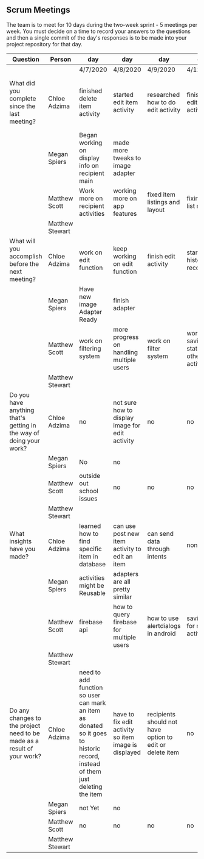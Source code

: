 ## Scrum Meetings
The team is to meet for 10 days during the two-week sprint - 5 meetings per week. You must decide on a time to record your answers to the questions and then a single commit of the day's responses is to be made into your project repository for that day.

Question    |          Person                                             | day | day | day | day | day | day | day |day | day | day |
------------|---------------------------------------------------------------------|-----|-----|-----|-----|-----|-----|-----|----|-----|-----| 
| | | 4/7/2020 | 4/8/2020 | 4/9/2020 | 4/11/2020 | 4/12/2020
| What did you complete since the last meeting? | Chloe Adzima | finished delete item activity | started edit item activity | researched how to do edit activity | finished edit activity | made new activity so users can click on item to see all item details
|            | Megan Spiers | Began working on display info on recipient main | made more tweaks to image adapter
|            | Matthew Scott |   Work more on recipient activities | working more on app features | fixed item listings and layout | fixing item list refresh | working on refreshing item listing with filters
|            | Matthew Stewart |
| What will you accomplish before the next meeting? | Chloe Adzima | work on edit function | keep working on edit function | finish edit activity | start donor historic record | make option for adding item to historic record
|            | Megan Spiers | Have new image Adapter Ready | finish adapter
|            | Matthew Scott |   work on filtering system | more progress on handling multiple users | work on filter system | working on saving states for other activities | adding intents for the other features
|            | Matthew Stewart |
| Do you have anything that's getting in the way of doing your work? | Chloe Adzima | no | not sure how to display image for edit activity | no | no | no
|            | Megan Spiers | No | no
|            | Matthew Scott |   outside out school issues | no | no | no | no
|            | Matthew Stewart |
| What insights have you made? |Chloe Adzima | learned how to find specific item in database | can use post new item activity to edit an item | can send data through intents | none | can change methods when reusing activities
|            | Megan Spiers | activities might be Reusable | adapters are all pretty similar 
|            | Matthew Scott |   firebase api | how to query firebase for multiple users | how to use alertdialogs in android | saving info for new activities | how to use adapters
|            | Matthew Stewart |
| Do any changes to the project need to be made as a result of your work? | Chloe Adzima | need to add function so user can mark an item as donated so it goes to historic record, instead of them just deleting the item | have to fix edit activity so item image is displayed | recipients should not have option to edit or delete item | no | donors and recipients should have different options when interacting with items
|            | Megan Spiers | not Yet | no
|            | Matthew Scott |   no | no | no | no | not yet
|            | Matthew Stewart |
